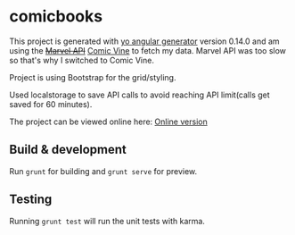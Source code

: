 # comicbooks

This project is generated with [yo angular generator](https://github.com/yeoman/generator-angular) version 0.14.0 and am using the ~~[Marvel API](https://developer.marvel.com/)~~ [Comic Vine](http://www.comicvine.com/api) to fetch my data. Marvel API was too slow so that's why I switched to Comic Vine.

Project is using Bootstrap for the grid/styling.

Used localstorage to save API calls to avoid reaching API limit(calls get saved for 60 minutes).

The project can be viewed online here: [Online version](http://mahammedkhan.be/comics)

## Build & development

Run `grunt` for building and `grunt serve` for preview.

## Testing

Running `grunt test` will run the unit tests with karma.
